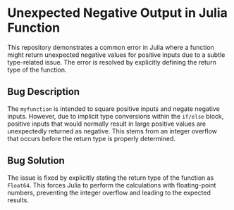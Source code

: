 # Unexpected Negative Output in Julia Function

This repository demonstrates a common error in Julia where a function might return unexpected negative values for positive inputs due to a subtle type-related issue.  The error is resolved by explicitly defining the return type of the function.

## Bug Description

The `myfunction` is intended to square positive inputs and negate negative inputs. However, due to implicit type conversions within the `if/else` block, positive inputs that would normally result in large positive values are unexpectedly returned as negative.  This stems from an integer overflow that occurs before the return type is properly determined.

## Bug Solution

The issue is fixed by explicitly stating the return type of the function as `Float64`. This forces Julia to perform the calculations with floating-point numbers, preventing the integer overflow and leading to the expected results.